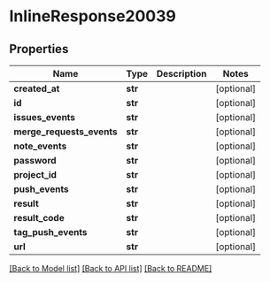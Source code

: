 # InlineResponse20039

## Properties
Name | Type | Description | Notes
------------ | ------------- | ------------- | -------------
**created_at** | **str** |  | [optional] 
**id** | **str** |  | [optional] 
**issues_events** | **str** |  | [optional] 
**merge_requests_events** | **str** |  | [optional] 
**note_events** | **str** |  | [optional] 
**password** | **str** |  | [optional] 
**project_id** | **str** |  | [optional] 
**push_events** | **str** |  | [optional] 
**result** | **str** |  | [optional] 
**result_code** | **str** |  | [optional] 
**tag_push_events** | **str** |  | [optional] 
**url** | **str** |  | [optional] 

[[Back to Model list]](../README.md#documentation-for-models) [[Back to API list]](../README.md#documentation-for-api-endpoints) [[Back to README]](../README.md)

